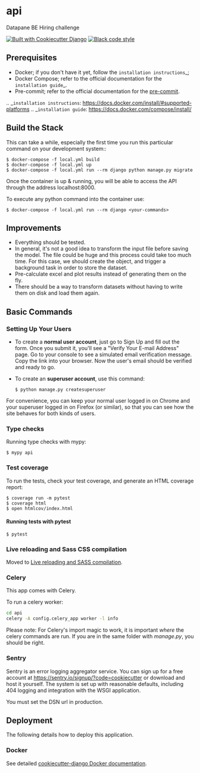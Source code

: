 # api

Datapane BE Hiring challenge

[![Built with Cookiecutter Django](https://img.shields.io/badge/built%20with-Cookiecutter%20Django-ff69b4.svg?logo=cookiecutter)](https://github.com/cookiecutter/cookiecutter-django/)
[![Black code style](https://img.shields.io/badge/code%20style-black-000000.svg)](https://github.com/ambv/black)


Prerequisites
-------------

* Docker; if you don't have it yet, follow the `installation instructions`_;
* Docker Compose; refer to the official documentation for the `installation guide`_.
* Pre-commit; refer to the official documentation for the [pre-commit](https://pre-commit.com/#install).

.. _`installation instructions`: https://docs.docker.com/install/#supported-platforms
.. _`installation guide`: https://docs.docker.com/compose/install/

Build the Stack
---------------

This can take a while, especially the first time you run this particular command on your development system::

    $ docker-compose -f local.yml build
    $ docker-compose -f local.yml up
    $ docker-compose -f local.yml run --rm django python manage.py migrate

Once the container is up & running, you will be able to access the API through the address localhost:8000.

To execute any python command into the container use:

    $ docker-compose -f local.yml run --rm django <your-commands>


Improvements
---------------

- Everything should be tested.
- In general, it's not a good idea to transform the input file before saving the model. The file could be huge and this process could take too much time. For this case, we should create the object, and trigger a background task in order to store the dataset.
- Pre-calculate excel and plot results instead of generating them on the fly.
- There should be a way to transform datasets without having to write them on disk and load them again.

## Basic Commands

### Setting Up Your Users

-   To create a **normal user account**, just go to Sign Up and fill out the form. Once you submit it, you'll see a "Verify Your E-mail Address" page. Go to your console to see a simulated email verification message. Copy the link into your browser. Now the user's email should be verified and ready to go.

-   To create an **superuser account**, use this command:

        $ python manage.py createsuperuser

For convenience, you can keep your normal user logged in on Chrome and your superuser logged in on Firefox (or similar), so that you can see how the site behaves for both kinds of users.

### Type checks

Running type checks with mypy:

    $ mypy api

### Test coverage

To run the tests, check your test coverage, and generate an HTML coverage report:

    $ coverage run -m pytest
    $ coverage html
    $ open htmlcov/index.html

#### Running tests with pytest

    $ pytest

### Live reloading and Sass CSS compilation

Moved to [Live reloading and SASS compilation](http://cookiecutter-django.readthedocs.io/en/latest/live-reloading-and-sass-compilation.html).

### Celery

This app comes with Celery.

To run a celery worker:

``` bash
cd api
celery -A config.celery_app worker -l info
```

Please note: For Celery's import magic to work, it is important *where* the celery commands are run. If you are in the same folder with *manage.py*, you should be right.

### Sentry

Sentry is an error logging aggregator service. You can sign up for a free account at <https://sentry.io/signup/?code=cookiecutter> or download and host it yourself.
The system is set up with reasonable defaults, including 404 logging and integration with the WSGI application.

You must set the DSN url in production.

## Deployment

The following details how to deploy this application.

### Docker

See detailed [cookiecutter-django Docker documentation](http://cookiecutter-django.readthedocs.io/en/latest/deployment-with-docker.html).
